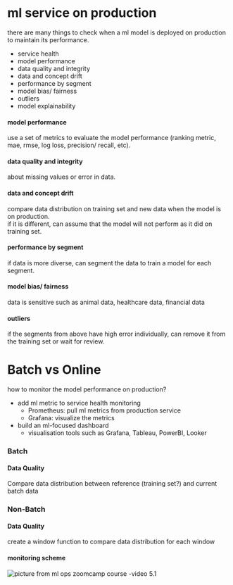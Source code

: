 # ml service on production
there are many things to check when a ml model is deployed on production to maintain its performance.
- service health
- model performance
- data quality and integrity
- data and concept drift
- performance by segment
- model bias/ fairness
- outliers
- model explainability

#### model performance
use a set of metrics to evaluate the model performance (ranking metric, mae, rmse, log loss, precision/ recall,  etc).   
#### data quality and integrity
about missing values or error in data.
#### data and concept drift
compare data distribution on training set and new data when the model is on production.    
if it is different, can assume that the model will not perform as it did on training set.
#### performance by segment
if data is more diverse, can segment the data to train a model for each segment.
#### model bias/ fairness
data is sensitive such as animal data, healthcare data, financial data
#### outliers
if the segments from above have high error individually, can remove it from the training set or wait for review.

# Batch vs Online 
how to monitor the model performance on production?    
* add ml metric to service health monitoring
    - Prometheus: pull ml metrics from production service
    - Grafana: visualize the metrics
* build an ml-focused dashboard 
    - visualisation tools such as Grafana, Tableau, PowerBI, Looker

### Batch
#### Data Quality
Compare data distribution between reference (training set?) and current batch data    

### Non-Batch
#### Data Quality
create a window function to compare data distribution for each window

#### monitoring scheme
![picture from ml ops zoomcamp course -video 5.1]()